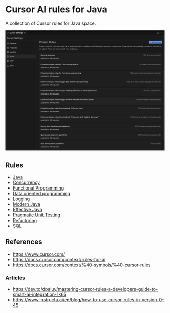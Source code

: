 # Cursor AI rules for Java

A collection of Cursor rules for Java space.

![](./cursor-settings.png)

## Rules

- [Java](./100-java-general.mdc)
- [Concurrency](./101-java-concurrency.mdc)
- [Functional Programming](./102-java-functional-programming.mdc)
- [Data oriented programming](./103-java-data-oriented-programming.mdc)
- [Logging](./104-java-logging.mdc)
- [Modern Java](./105-java-modern-features.mdc)
- [Effective Java](./201-book-effective-java.mdc)
- [Pragmatic Unit Testing](./202-book-pragmatic-unit-testing.mdc)
- [Refactoring](./203-book-refactoring.mdc)
- [SQL](./500-sql.mdc)

## References

- https://www.cursor.com/
- https://docs.cursor.com/context/rules-for-ai
- https://docs.cursor.com/context/%40-symbols/%40-cursor-rules

### Articles

- https://dev.to/dpaluy/mastering-cursor-rules-a-developers-guide-to-smart-ai-integration-1k65
- https://www.instructa.ai/en/blog/how-to-use-cursor-rules-in-version-0-45

